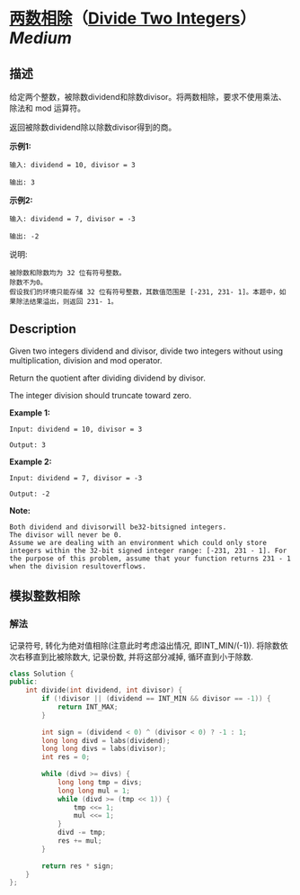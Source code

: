 # [两数相除](https://leetcode-cn.com/problems/divide-two-integers)（[Divide Two Integers](https://leetcode.com/problems/divide-two-integers)）*Medium*
## 描述
给定两个整数，被除数dividend和除数divisor。将两数相除，要求不使用乘法、除法和 mod 运算符。

返回被除数dividend除以除数divisor得到的商。

**示例1:**
```
输入: dividend = 10, divisor = 3

输出: 3
```

**示例2:**
```
输入: dividend = 7, divisor = -3

输出: -2
```

说明:


	被除数和除数均为 32 位有符号整数。
	除数不为0。
	假设我们的环境只能存储 32 位有符号整数，其数值范围是 [-231, 231- 1]。本题中，如果除法结果溢出，则返回 231- 1。

## Description
Given two integers dividend and divisor, divide two integers without using multiplication, division and mod operator.

Return the quotient after dividing dividend by divisor.

The integer division should truncate toward zero.

**Example 1:**
```
Input: dividend = 10, divisor = 3

Output: 3
```

**Example 2:**
```
Input: dividend = 7, divisor = -3

Output: -2
```
**Note:**



	Both dividend and divisorwill be32-bitsigned integers.
	The divisor will never be 0.
	Assume we are dealing with an environment which could only store integers within the 32-bit signed integer range: [-231, 231 - 1]. For the purpose of this problem, assume that your function returns 231 - 1 when the division resultoverflows.



## 模拟整数相除
### 解法
记录符号, 转化为绝对值相除(注意此时考虑溢出情况, 即INT_MIN/(-1)). 将除数依次右移直到比被除数大, 记录份数, 并将这部分减掉, 循环直到小于除数.
```c++
class Solution {
public:
    int divide(int dividend, int divisor) {
        if (!divisor || (dividend == INT_MIN && divisor == -1)) {
            return INT_MAX;
        }
        
        int sign = (dividend < 0) ^ (divisor < 0) ? -1 : 1;
        long long divd = labs(dividend);
        long long divs = labs(divisor);
        int res = 0;
        
        while (divd >= divs) {
            long long tmp = divs;
            long long mul = 1;
            while (divd >= (tmp << 1)) {
                tmp <<= 1;
                mul <<= 1;
            }
            divd -= tmp;
            res += mul;
        }
        
        return res * sign;
    }
};
```
